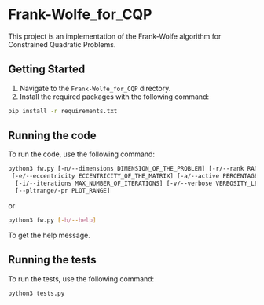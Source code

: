 # Frank-Wolfe_for_CQP

This project is an implementation of the Frank-Wolfe algorithm for Constrained Quadratic Problems.

## Getting Started

1. Navigate to the `Frank-Wolfe_for_CQP` directory.
2. Install the required packages with the following command:
```bash
pip install -r requirements.txt
```

## Running the code

To run the code, use the following command:
```bash
python3 fw.py [-n/--dimensions DIMENSION_OF_THE_PROBLEM] [-r/--rank RANK_OF_THE_MATRIX]
 [-e/--eccentricity ECCENTRICITY_OF_THE_MATRIX] [-a/--active PERCENTAGE_OF_ACTIVE_CONSTRAINTS]
  [-i/--iterations MAX_NUMBER_OF_ITERATIONS] [-v/--verbose VERBOSITY_LEVEL] [-p/--plot] [--directory/-d DIRECTORY_PATH]
  [--pltrange/-pr PLOT_RANGE]
```
or 
```bash
python3 fw.py [-h/--help]
```
To get the help message.

## Running the tests

To run the tests, use the following command:
```bash
python3 tests.py
```
